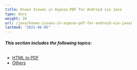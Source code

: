 ```yaml
---
title: Known Issues in Aspose.PDF for Android via Java
type: docs
weight: 20
url: /java/known-issues-in-aspose-pdf-for-android-via-java/
lastmod: "2021-06-05"
---
```


###### **This section includes the following topics:**
- [HTML to PDF](/pdf/java/html-to-pdf/)
- [Others](/pdf/java/others/)
